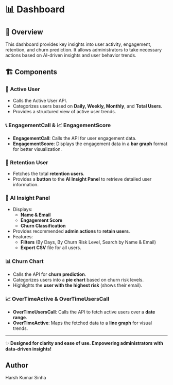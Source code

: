 # 📊 Dashboard

## 📌 Overview
This dashboard provides key insights into user activity, engagement, retention, and churn prediction. It allows administrators to take necessary actions based on AI-driven insights and user behavior trends.

## 🏗️ Components

### 👥 Active User
- Calls the Active User API.
- Categorizes users based on **Daily, Weekly, Monthly**, and **Total Users**.
- Provides a structured view of active user trends.

### 📞 EngagementCall & 📈 EngagementScore
- **EngagementCall**: Calls the API for user engagement data.
- **EngagementScore**: Displays the engagement data in a **bar graph** format for better visualization.

### 🔄 Retention User
- Fetches the total **retention users**.
- Provides a **button** to the **AI Insight Panel** to retrieve detailed user information.

### 🤖 AI Insight Panel
- Displays:
  - **Name & Email**
  - **Engagement Score**
  - **Churn Classification**
- Provides recommended **admin actions** to **retain users**.
- Features:
  - **Filters** (By Days, By Churn Risk Level, Search by Name & Email)
  - **Export CSV** file for all users.

### 📊 Churn Chart
- Calls the API for **churn prediction**.
- Categorizes users into a **pie chart** based on churn risk levels.
- Highlights the **user with the highest risk** (shows their email).

### 📈 OverTimeActive & OverTimeUsersCall
- **OverTimeUsersCall**: Calls the API to fetch active users over a **date range**.
- **OverTimeActive**: Maps the fetched data to a **line graph** for visual trends.

---
✨ **Designed for clarity and ease of use. Empowering administrators with data-driven insights!**

 
## Author

Harsh Kumar Sinha